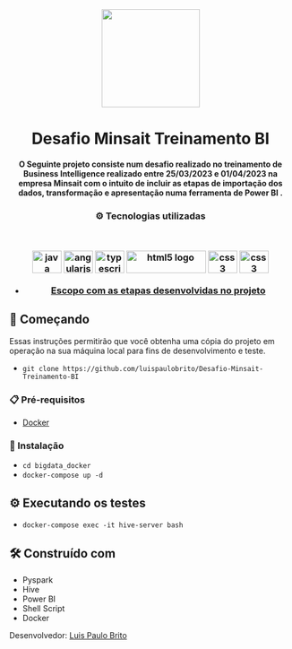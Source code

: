 <div align="center">
<img src="https://cdn.coodesh.com/companies/f44baa90-65bc-11ed-9234-a9b3679f5e3f/f44baa91-65bc-11ed-9234-a9b3679f5e3f.png" width="175px"> 
</div>
<h1 align="center">Desafio Minsait Treinamento BI</h1>
<h4 align="center">O Seguinte projeto consiste num desafio realizado no treinamento de Business Intelligence realizado entre 25/03/2023 e 01/04/2023 na empresa Minsait com o intuito de incluir as etapas de importação dos dados, transformação e apresentação numa ferramenta de Power BI .</h4>

<h3 align="center">
⚙️ Tecnologias utilizadas

<p>&nbsp;</p>
<div align="center">
  <img src="https://cdn.jsdelivr.net/gh/devicons/devicon/icons/docker/docker-original.svg" height="40" width="52" alt="java logo"  />
  <img src="https://cdn.jsdelivr.net/gh/devicons/devicon/icons/linux/linux-original.svg" height="40" width="52" alt="angularjs logo"  />
  <img src="https://cdn.jsdelivr.net/gh/devicons/devicon/icons/python/python-original.svg" height="40" width="52" alt="typescript logo"  />
  <img src="https://upload.wikimedia.org/wikipedia/commons/thumb/0/0e/Hadoop_logo.svg/2560px-Hadoop_logo.svg.png" height="40" width="142" alt="html5 logo"   />
  <img src="https://upload.wikimedia.org/wikipedia/commons/b/bb/Apache_Hive_logo.svg" height="40" width="52" alt="css3 logo"  />
  <img src="https://upload.wikimedia.org/wikipedia/commons/thumb/f/f3/Apache_Spark_logo.svg/1200px-Apache_Spark_logo.svg.png" height="40" width="52" alt="css3 logo"  />
</div>


- [Escopo com as etapas desenvolvidas no projeto](https://github.com/luispaulobrito/Desafio-Minsait-Treinamento-BI/tree/main/input/projeto-hive)

## 🚀 Começando

Essas instruções permitirão que você obtenha uma cópia do projeto em operação na sua máquina local para fins de desenvolvimento e teste.
- `git clone https://github.com/luispaulobrito/Desafio-Minsait-Treinamento-BI`

### 📋 Pré-requisitos
- [Docker](https://balta.io/blog/docker-instalacao-configuracao-e-primeiros-passos)

### 🔧 Instalação
- `cd bigdata_docker`
- `docker-compose up -d`

## ⚙️ Executando os testes
- `docker-compose exec -it hive-server bash`

## 🛠️ Construído com

* Pyspark
* Hive 
* Power BI
* Shell Script
* Docker

Desenvolvedor:
[Luis Paulo Brito](https://github.com/luispaulobrito) 

